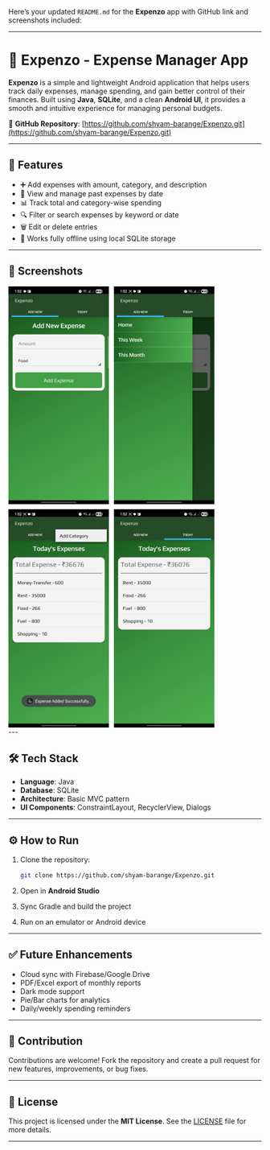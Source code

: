 Here’s your updated `README.md` for the **Expenzo** app with GitHub link and screenshots included:

---

# 📱 Expenzo - Expense Manager App

**Expenzo** is a simple and lightweight Android application that helps users track daily expenses, manage spending, and gain better control of their finances. Built using **Java**, **SQLite**, and a clean **Android UI**, it provides a smooth and intuitive experience for managing personal budgets.

🔗 **GitHub Repository**: [https://github.com/shyam-barange/Expenzo.git](https://github.com/shyam-barange/Expenzo.git)

---

## 🚀 Features

* ➕ Add expenses with amount, category, and description
* 📅 View and manage past expenses by date
* 📊 Track total and category-wise spending
* 🔍 Filter or search expenses by keyword or date
* 🗑️ Edit or delete entries
* 💾 Works fully offline using local SQLite storage

---

## 📸 Screenshots


<div style="display: flex; flex-wrap: wrap; gap: 10px;"> <img src="https://github.com/shyam-barange/Expenzo/blob/dev/Screenshots/expenzo_01.jpg" alt="Home Screen" width="200"/> <img src="https://github.com/shyam-barange/Expenzo/blob/dev/Screenshots/expenzo_02.jpg" alt="Add Expense" width="200"/> <img src="https://github.com/shyam-barange/Expenzo/blob/dev/Screenshots/expenzo_03.jpg" alt="Expense List" width="200"/> <img src="https://github.com/shyam-barange/Expenzo/blob/dev/Screenshots/expenzo_04.jpg" alt="Edit Expense" width="200"/> </div>
---

## 🛠️ Tech Stack

* **Language**: Java
* **Database**: SQLite
* **Architecture**: Basic MVC pattern
* **UI Components**: ConstraintLayout, RecyclerView, Dialogs

---

## ⚙️ How to Run

1. Clone the repository:

   ```bash
   git clone https://github.com/shyam-barange/Expenzo.git
   ```

2. Open in **Android Studio**

3. Sync Gradle and build the project

4. Run on an emulator or Android device

---

## ✅ Future Enhancements

* Cloud sync with Firebase/Google Drive
* PDF/Excel export of monthly reports
* Dark mode support
* Pie/Bar charts for analytics
* Daily/weekly spending reminders

---

## 🙌 Contribution

Contributions are welcome!
Fork the repository and create a pull request for new features, improvements, or bug fixes.

---

## 📄 License

This project is licensed under the **MIT License**. See the [LICENSE](LICENSE) file for more details.

---
